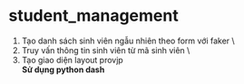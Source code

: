 ﻿# student_management
1. Tạo danh sách sinh viên ngẫu nhiên theo form với faker \ 
2. Truy vấn thông tin sinh viên từ mã sinh viên \
3. Tạo giao diện layout provjp \
**Sử dụng python dash**
